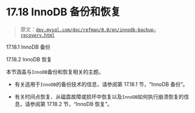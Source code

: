 # 17.18 InnoDB 备份和恢复

> 原文：[`dev.mysql.com/doc/refman/8.0/en/innodb-backup-recovery.html`](https://dev.mysql.com/doc/refman/8.0/en/innodb-backup-recovery.html)

17.18.1 InnoDB 备份

17.18.2 InnoDB 恢复

本节涵盖与`InnoDB`备份和恢复相关的主题。

+   有关适用于`InnoDB`的备份技术的信息，请参阅第 17.18.1 节，“InnoDB 备份”。

+   有关时间点恢复、从磁盘故障或损坏中恢复以及`InnoDB`如何执行崩溃恢复的信息，请参阅第 17.18.2 节，“InnoDB 恢复”。
